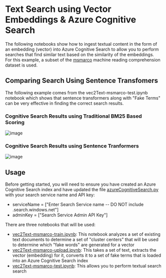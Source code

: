 # Text Search using Vector Embeddings & Azure Cognitive Search

The following notebooks show how to ingest textual content in the form of an embedding (vector) into Azure Cognitive Search to allow you to perform searches that find similar text based on the similarity of the embeddings.  For this example, a subset of the [msmarco](https://microsoft.github.io/msmarco/) machine reading comprehension dataset is used.

## Comparing Search Using Sentence Transfomers

The following example comes from the vec2Text-msmarco-test.ipynb notebook which shows that sentence transformers along with "Fake Terms" can be very effective in finding the correct search results.

### Cognitive Search Results using Traditional BM25 Based Scoring

![image](https://user-images.githubusercontent.com/3432973/114247552-3aea5f00-994a-11eb-9e96-bf7da7417e74.png)

### Cognitive Search Results using Sentence Tranformers

![image](https://user-images.githubusercontent.com/3432973/114247529-2c9c4300-994a-11eb-8c25-19f8d684bcb2.png)


## Usage

Before getting started, you will need to ensure you have created an Azure Cognitive Search index and have updated the file [azureCognitiveSearch.py](https://github.com/liamca/vector-search/blob/main/notebooks/image-search/azureCognitiveSearch.py) with your search service name and API key:

* serviceName = ["Enter Search Service name -- DO NOT include .search.windows.net"]
* adminKey = ["Search Service Admin API Key"]

There are three notebooks that will be used:

- [vec2Text-msmarco-train.ipynb](https://github.com/liamca/vector-search/blob/main/notebooks/image-search/vec2Text-images-train.ipynb): This notebook analyzes a set of existing text documents to determine a set of "cluster centers" that will be used to determine which "fake words" are generated for a vector
- [vec2Text-msmarco-upload.ipynb](https://github.com/liamca/vector-search/blob/main/notebooks/image-search/vec2Text-images-upload.ipynb): This takes a set of text, extracts the vector (embedding) for it, converts it to a set of fake terms that is loaded into an Azure Cognitive Search index
- [vec2Text-msmarco-test.ipynb](https://github.com/liamca/vector-search/blob/main/notebooks/image-search/vec2Text-images-test.ipynb): This allows you to perform textual search search 

